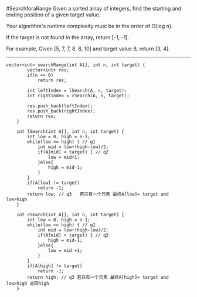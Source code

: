#SearchforaRange
Given a sorted array of integers, find the starting and ending position of a given target value.

Your algorithm's runtime complexity must be in the order of O(log n).

If the target is not found in the array, return [-1, -1].

For example,
Given [5, 7, 7, 8, 8, 10] and target value 8,
return [3, 4].


---






```
vector<int> searchRange(int A[], int n, int target) {
        vector<int> res;
        if(n <= 0)
            return res;

        int leftIndex = lSearch(A, n, target);
        int rightIndex = rSearch(A, n, target);

        res.push_back(leftIndex);
        res.push_back(rightIndex);
        return res;
    }
    
    int lSearch(int A[], int n, int target) {
        int low = 0, high = n-1;
        while(low <= high) { // q1
            int mid = low+(high-low)/2;
            if(A[mid] < target) { // q2
                low = mid+1;
            }else{
                high = mid-1;
            }
        }
        if(A[low] != target)
            return -1;
        return low; // q3   若只有一个元素 最终A[low]= target and low>high
    }
    
    int rSearch(int A[], int n, int target) {
        int low = 0, high = n-1;
        while(low <= high) { // q1
            int mid = low+(high-low)/2;
            if(A[mid] > target) { // q2
                high = mid-1;
            }else{
                low = mid +1;
            }
        }
        if(A[high] != target)
            return -1;
        return high; // q3 若只有一个元素 最终A[high]= target and low>high 返回high
    }
```